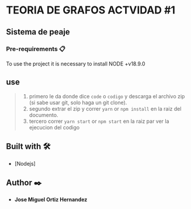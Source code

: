 # TEORIA DE GRAFOS ACTVIDAD #1

## Sistema de peaje


### Pre-requirements 📋

To use the project it is necessary to install NODE +v18.9.0

## use

> 1. primero le da donde dice `code` o `codigo` y descarga el archivo zip (si sabe usar git, solo haga un git clone).
> 2. segundo extrar el zip y correr `yarn` or `npm install` en la raiz del documento.
> 3. tercero correr `yarn start` or `npm start` en la raiz par ver la ejecucion del codigo

## Built with  🛠️
- [Nodejs]

## Author  ✒️
- **Jose Miguel Ortiz Hernandez**
